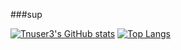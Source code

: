 ###sup

[![Tnuser3's GitHub stats](https://github-readme-stats.vercel.app/api?username=tnuser3)](https://github.com/anuraghazra/github-readme-stats)
[![Top Langs](https://github-readme-stats.vercel.app/api/top-langs/?username=tnuser3)](https://github.com/anuraghazra/github-readme-stats)
